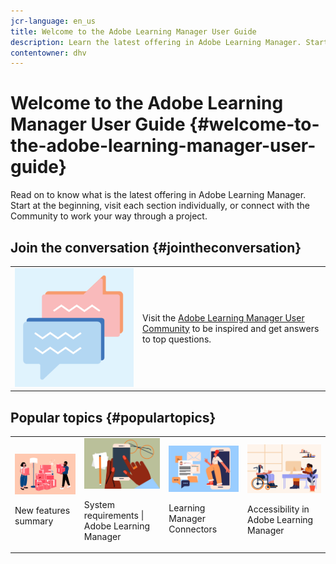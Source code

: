 ```yaml
---
jcr-language: en_us
title: Welcome to the Adobe Learning Manager User Guide
description: Learn the latest offering in Adobe Learning Manager. Start at the beginning, visit each section individually, or connect with the Community to work your way through a project.
contentowner: dhv
---
```


# Welcome to the Adobe Learning Manager User Guide {#welcome-to-the-adobe-learning-manager-user-guide}

Read on to know what is the latest offering in Adobe Learning Manager. Start at the beginning, visit each section individually, or connect with the Community to work your way through a project.

## Join the conversation {#jointheconversation}

<table>
 <tbody>
  <tr> 
   <td><img src="assets/community.png"></td> 
   <td><p>Visit the <a disablelinktracking="false" href="https://community.adobe.com/t5/adobe-learning-manager/ct-p/ct-captivate-prime?page=1&amp;sort=latest_replies&amp;lang=all&amp;tabid=all">Adobe Learning Manager User Community</a> to be inspired and get answers to top questions.<br></p></td> 
  </tr> 
 </tbody>
</table>

## Popular topics {#populartopics}

<table>
 <tbody>
  <tr>
   <td><img src="assets/prime-new.jpeg"><p>New features summary</p><a href="whats-new.md"></a></td>
   <td><img src="assets/prime-reqs.jpeg"><p>System requirements | Adobe Learning Manager</p><a href="system-requirements.md"></a></td>
   <td><img src="assets/prime-connector.jpeg"><p>Learning Manager Connectors</p><a href="integration-admin/feature-summary/connectors.md"></a></td>
   <td><img src="assets/prime-accessibility.jpeg"><p>Accessibility in Adobe Learning Manager</p><a href="accessibility-learning-manager.md"></a></td>
  </tr>
 </tbody>
</table>
